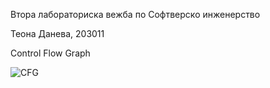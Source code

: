 Втора лабораториска вежба по Софтверско инженерство

Теона Данева, 203011

Control Flow Graph


![CFG](https://user-images.githubusercontent.com/52212878/170599991-1537b68f-7a0c-4127-a500-8cb3b56e82a9.png)
